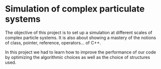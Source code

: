 # Simulation of complex particulate systems


The objective of this project is to set up a simulation at different scales of complex particle systems. It is also about showing a mastery of the notions of class, pointer, reference, operators... of C++.

In this project we had to learn how to improve the performance of our code by optimizing the algorithmic choices as well as the choice of structures used.
